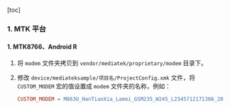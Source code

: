 [toc]

### 1. MTK 平台

#### 1. MTK8766、Android R

1. 将 `modem` 文件夹拷贝到 `vendor/mediatek/proprietary/modem` 目录下。

2. 修改 `device/mediateksample/项目名/ProjectConfig.xmk` 文件，将 `CUSTOM_MODEM` 宏的值设置成 `modem` 文件夹的名称，例如：

   ```makefile
   CUSTOM_MODEM = M863U_HanTianXia_Lamei_GSM235_W245_L2345712171366_20210917_V197_4
   ```

   

